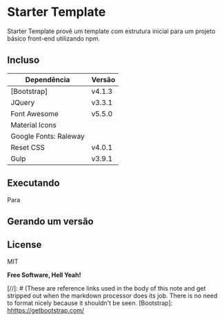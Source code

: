# Starter Template

Starter Template provê um template com estrutura inicial para um projeto básico front-end utilizando npm.

## Incluso
 
| Dependência | Versão |
| ------ | ------ |
| [Bootstrap] | v4.1.3 | 
| JQuery | v3.3.1 | 
| Font Awesome | v5.5.0 | 
| Material Icons | 
| Google Fonts: Raleway |
| Reset CSS | v4.0.1 | 
| Gulp | v3.9.1 | 

## Executando

Para

## Gerando um versão


License
----

MIT


**Free Software, Hell Yeah!**

[//]: # (These are reference links used in the body of this note and get stripped out when the markdown processor does its job. There is no need to format nicely because it shouldn't be seen.
[Bootstrap]: <hhttps://getbootstrap.com/>